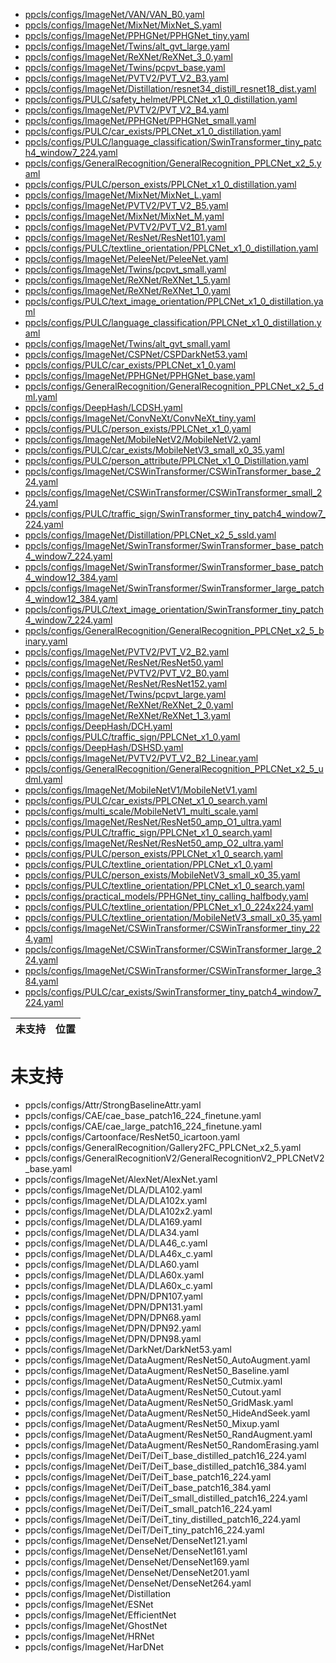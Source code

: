 - [ppcls/configs/ImageNet/VAN/VAN_B0.yaml](https://github.com/PaddlePaddle/PaddleClas/blob/27b3591b36f5def1f8a385f9fadfbcd2e4741431/ppcls/configs/ImageNet/VAN/VAN_B0.yaml#L17)
- [ppcls/configs/ImageNet/MixNet/MixNet_S.yaml](https://github.com/PaddlePaddle/PaddleClas/blob/27b3591b36f5def1f8a385f9fadfbcd2e4741431/ppcls/configs/ImageNet/MixNet/MixNet_S.yaml#L17)
- [ppcls/configs/ImageNet/PPHGNet/PPHGNet_tiny.yaml](https://github.com/PaddlePaddle/PaddleClas/blob/27b3591b36f5def1f8a385f9fadfbcd2e4741431/ppcls/configs/ImageNet/PPHGNet/PPHGNet_tiny.yaml#L17)
- [ppcls/configs/ImageNet/Twins/alt_gvt_large.yaml](https://github.com/PaddlePaddle/PaddleClas/blob/27b3591b36f5def1f8a385f9fadfbcd2e4741431/ppcls/configs/ImageNet/Twins/alt_gvt_large.yaml#L17)
- [ppcls/configs/ImageNet/ReXNet/ReXNet_3_0.yaml](https://github.com/PaddlePaddle/PaddleClas/blob/27b3591b36f5def1f8a385f9fadfbcd2e4741431/ppcls/configs/ImageNet/ReXNet/ReXNet_3_0.yaml#L17)
- [ppcls/configs/ImageNet/Twins/pcpvt_base.yaml](https://github.com/PaddlePaddle/PaddleClas/blob/27b3591b36f5def1f8a385f9fadfbcd2e4741431/ppcls/configs/ImageNet/Twins/pcpvt_base.yaml#L17)
- [ppcls/configs/ImageNet/PVTV2/PVT_V2_B3.yaml](https://github.com/PaddlePaddle/PaddleClas/blob/27b3591b36f5def1f8a385f9fadfbcd2e4741431/ppcls/configs/ImageNet/PVTV2/PVT_V2_B3.yaml#L17)
- [ppcls/configs/ImageNet/Distillation/resnet34_distill_resnet18_dist.yaml](https://github.com/PaddlePaddle/PaddleClas/blob/27b3591b36f5def1f8a385f9fadfbcd2e4741431/ppcls/configs/ImageNet/Distillation/resnet34_distill_resnet18_dist.yaml#L16)
- [ppcls/configs/PULC/safety_helmet/PPLCNet_x1_0_distillation.yaml](https://github.com/PaddlePaddle/PaddleClas/blob/27b3591b36f5def1f8a385f9fadfbcd2e4741431/ppcls/configs/PULC/safety_helmet/PPLCNet_x1_0_distillation.yaml#L18)
- [ppcls/configs/ImageNet/PVTV2/PVT_V2_B4.yaml](https://github.com/PaddlePaddle/PaddleClas/blob/27b3591b36f5def1f8a385f9fadfbcd2e4741431/ppcls/configs/ImageNet/PVTV2/PVT_V2_B4.yaml#L17)
- [ppcls/configs/ImageNet/PPHGNet/PPHGNet_small.yaml](https://github.com/PaddlePaddle/PaddleClas/blob/27b3591b36f5def1f8a385f9fadfbcd2e4741431/ppcls/configs/ImageNet/PPHGNet/PPHGNet_small.yaml#L17)
- [ppcls/configs/PULC/car_exists/PPLCNet_x1_0_distillation.yaml](https://github.com/PaddlePaddle/PaddleClas/blob/27b3591b36f5def1f8a385f9fadfbcd2e4741431/ppcls/configs/PULC/car_exists/PPLCNet_x1_0_distillation.yaml#L18)
- [ppcls/configs/PULC/language_classification/SwinTransformer_tiny_patch4_window7_224.yaml](https://github.com/PaddlePaddle/PaddleClas/blob/27b3591b36f5def1f8a385f9fadfbcd2e4741431/ppcls/configs/PULC/language_classification/SwinTransformer_tiny_patch4_window7_224.yaml#L17)
- [ppcls/configs/GeneralRecognition/GeneralRecognition_PPLCNet_x2_5.yaml](https://github.com/PaddlePaddle/PaddleClas/blob/27b3591b36f5def1f8a385f9fadfbcd2e4741431/ppcls/configs/GeneralRecognition/GeneralRecognition_PPLCNet_x2_5.yaml#L18)
- [ppcls/configs/PULC/person_exists/PPLCNet_x1_0_distillation.yaml](https://github.com/PaddlePaddle/PaddleClas/blob/27b3591b36f5def1f8a385f9fadfbcd2e4741431/ppcls/configs/PULC/person_exists/PPLCNet_x1_0_distillation.yaml#L18)
- [ppcls/configs/ImageNet/MixNet/MixNet_L.yaml](https://github.com/PaddlePaddle/PaddleClas/blob/27b3591b36f5def1f8a385f9fadfbcd2e4741431/ppcls/configs/ImageNet/MixNet/MixNet_L.yaml#L17)
- [ppcls/configs/ImageNet/PVTV2/PVT_V2_B5.yaml](https://github.com/PaddlePaddle/PaddleClas/blob/27b3591b36f5def1f8a385f9fadfbcd2e4741431/ppcls/configs/ImageNet/PVTV2/PVT_V2_B5.yaml#L17)
- [ppcls/configs/ImageNet/MixNet/MixNet_M.yaml](https://github.com/PaddlePaddle/PaddleClas/blob/27b3591b36f5def1f8a385f9fadfbcd2e4741431/ppcls/configs/ImageNet/MixNet/MixNet_M.yaml#L17)
- [ppcls/configs/ImageNet/PVTV2/PVT_V2_B1.yaml](https://github.com/PaddlePaddle/PaddleClas/blob/27b3591b36f5def1f8a385f9fadfbcd2e4741431/ppcls/configs/ImageNet/PVTV2/PVT_V2_B1.yaml#L17)
- [ppcls/configs/ImageNet/ResNet/ResNet101.yaml](https://github.com/PaddlePaddle/PaddleClas/blob/27b3591b36f5def1f8a385f9fadfbcd2e4741431/ppcls/configs/ImageNet/ResNet/ResNet101.yaml#L17)
- [ppcls/configs/PULC/textline_orientation/PPLCNet_x1_0_distillation.yaml](https://github.com/PaddlePaddle/PaddleClas/blob/27b3591b36f5def1f8a385f9fadfbcd2e4741431/ppcls/configs/PULC/textline_orientation/PPLCNet_x1_0_distillation.yaml#L18)
- [ppcls/configs/ImageNet/PeleeNet/PeleeNet.yaml](https://github.com/PaddlePaddle/PaddleClas/blob/27b3591b36f5def1f8a385f9fadfbcd2e4741431/ppcls/configs/ImageNet/PeleeNet/PeleeNet.yaml#L17)
- [ppcls/configs/ImageNet/Twins/pcpvt_small.yaml](https://github.com/PaddlePaddle/PaddleClas/blob/27b3591b36f5def1f8a385f9fadfbcd2e4741431/ppcls/configs/ImageNet/Twins/pcpvt_small.yaml#L17)
- [ppcls/configs/ImageNet/ReXNet/ReXNet_1_5.yaml](https://github.com/PaddlePaddle/PaddleClas/blob/27b3591b36f5def1f8a385f9fadfbcd2e4741431/ppcls/configs/ImageNet/ReXNet/ReXNet_1_5.yaml#L17)
- [ppcls/configs/ImageNet/ReXNet/ReXNet_1_0.yaml](https://github.com/PaddlePaddle/PaddleClas/blob/27b3591b36f5def1f8a385f9fadfbcd2e4741431/ppcls/configs/ImageNet/ReXNet/ReXNet_1_0.yaml#L17)
- [ppcls/configs/PULC/text_image_orientation/PPLCNet_x1_0_distillation.yaml](https://github.com/PaddlePaddle/PaddleClas/blob/27b3591b36f5def1f8a385f9fadfbcd2e4741431/ppcls/configs/PULC/text_image_orientation/PPLCNet_x1_0_distillation.yaml#L17)
- [ppcls/configs/PULC/language_classification/PPLCNet_x1_0_distillation.yaml](https://github.com/PaddlePaddle/PaddleClas/blob/27b3591b36f5def1f8a385f9fadfbcd2e4741431/ppcls/configs/PULC/language_classification/PPLCNet_x1_0_distillation.yaml#L17)
- [ppcls/configs/ImageNet/Twins/alt_gvt_small.yaml](https://github.com/PaddlePaddle/PaddleClas/blob/27b3591b36f5def1f8a385f9fadfbcd2e4741431/ppcls/configs/ImageNet/Twins/alt_gvt_small.yaml#L17)
- [ppcls/configs/ImageNet/CSPNet/CSPDarkNet53.yaml](https://github.com/PaddlePaddle/PaddleClas/blob/27b3591b36f5def1f8a385f9fadfbcd2e4741431/ppcls/configs/ImageNet/CSPNet/CSPDarkNet53.yaml#L17)
- [ppcls/configs/PULC/car_exists/PPLCNet_x1_0.yaml](https://github.com/PaddlePaddle/PaddleClas/blob/27b3591b36f5def1f8a385f9fadfbcd2e4741431/ppcls/configs/PULC/car_exists/PPLCNet_x1_0.yaml#L18)
- [ppcls/configs/ImageNet/PPHGNet/PPHGNet_base.yaml](https://github.com/PaddlePaddle/PaddleClas/blob/27b3591b36f5def1f8a385f9fadfbcd2e4741431/ppcls/configs/ImageNet/PPHGNet/PPHGNet_base.yaml#L17)
- [ppcls/configs/GeneralRecognition/GeneralRecognition_PPLCNet_x2_5_dml.yaml](https://github.com/PaddlePaddle/PaddleClas/blob/27b3591b36f5def1f8a385f9fadfbcd2e4741431/ppcls/configs/GeneralRecognition/GeneralRecognition_PPLCNet_x2_5_dml.yaml#L18)
- [ppcls/configs/DeepHash/LCDSH.yaml](https://github.com/PaddlePaddle/PaddleClas/blob/27b3591b36f5def1f8a385f9fadfbcd2e4741431/ppcls/configs/DeepHash/LCDSH.yaml#L18)
- [ppcls/configs/ImageNet/ConvNeXt/ConvNeXt_tiny.yaml](https://github.com/PaddlePaddle/PaddleClas/blob/27b3591b36f5def1f8a385f9fadfbcd2e4741431/ppcls/configs/ImageNet/ConvNeXt/ConvNeXt_tiny.yaml#L17)
- [ppcls/configs/PULC/person_exists/PPLCNet_x1_0.yaml](https://github.com/PaddlePaddle/PaddleClas/blob/27b3591b36f5def1f8a385f9fadfbcd2e4741431/ppcls/configs/PULC/person_exists/PPLCNet_x1_0.yaml#L18)
- [ppcls/configs/ImageNet/MobileNetV2/MobileNetV2.yaml](https://github.com/PaddlePaddle/PaddleClas/blob/27b3591b36f5def1f8a385f9fadfbcd2e4741431/ppcls/configs/ImageNet/MobileNetV2/MobileNetV2.yaml#L17)
- [ppcls/configs/PULC/car_exists/MobileNetV3_small_x0_35.yaml](https://github.com/PaddlePaddle/PaddleClas/blob/27b3591b36f5def1f8a385f9fadfbcd2e4741431/ppcls/configs/PULC/car_exists/MobileNetV3_small_x0_35.yaml#L18)
- [ppcls/configs/PULC/person_attribute/PPLCNet_x1_0_Distillation.yaml](https://github.com/PaddlePaddle/PaddleClas/blob/27b3591b36f5def1f8a385f9fadfbcd2e4741431/ppcls/configs/PULC/person_attribute/PPLCNet_x1_0_Distillation.yaml#L18)
- [ppcls/configs/ImageNet/CSWinTransformer/CSWinTransformer_base_224.yaml](https://github.com/PaddlePaddle/PaddleClas/blob/27b3591b36f5def1f8a385f9fadfbcd2e4741431/ppcls/configs/ImageNet/CSWinTransformer/CSWinTransformer_base_224.yaml#L18)
- [ppcls/configs/ImageNet/CSWinTransformer/CSWinTransformer_small_224.yaml](https://github.com/PaddlePaddle/PaddleClas/blob/27b3591b36f5def1f8a385f9fadfbcd2e4741431/ppcls/configs/ImageNet/CSWinTransformer/CSWinTransformer_small_224.yaml#L18)
- [ppcls/configs/PULC/traffic_sign/SwinTransformer_tiny_patch4_window7_224.yaml](https://github.com/PaddlePaddle/PaddleClas/blob/27b3591b36f5def1f8a385f9fadfbcd2e4741431/ppcls/configs/PULC/traffic_sign/SwinTransformer_tiny_patch4_window7_224.yaml#L18)
- [ppcls/configs/ImageNet/Distillation/PPLCNet_x2_5_ssld.yaml](https://github.com/PaddlePaddle/PaddleClas/blob/27b3591b36f5def1f8a385f9fadfbcd2e4741431/ppcls/configs/ImageNet/Distillation/PPLCNet_x2_5_ssld.yaml#L16)
- [ppcls/configs/ImageNet/SwinTransformer/SwinTransformer_base_patch4_window7_224.yaml](https://github.com/PaddlePaddle/PaddleClas/blob/27b3591b36f5def1f8a385f9fadfbcd2e4741431/ppcls/configs/ImageNet/SwinTransformer/SwinTransformer_base_patch4_window7_224.yaml#L17)
- [ppcls/configs/ImageNet/SwinTransformer/SwinTransformer_base_patch4_window12_384.yaml](https://github.com/PaddlePaddle/PaddleClas/blob/27b3591b36f5def1f8a385f9fadfbcd2e4741431/ppcls/configs/ImageNet/SwinTransformer/SwinTransformer_base_patch4_window12_384.yaml#L17)
- [ppcls/configs/ImageNet/SwinTransformer/SwinTransformer_large_patch4_window12_384.yaml](https://github.com/PaddlePaddle/PaddleClas/blob/27b3591b36f5def1f8a385f9fadfbcd2e4741431/ppcls/configs/ImageNet/SwinTransformer/SwinTransformer_large_patch4_window12_384.yaml#L17)
- [ppcls/configs/PULC/text_image_orientation/SwinTransformer_tiny_patch4_window7_224.yaml](https://github.com/PaddlePaddle/PaddleClas/blob/27b3591b36f5def1f8a385f9fadfbcd2e4741431/ppcls/configs/PULC/text_image_orientation/SwinTransformer_tiny_patch4_window7_224.yaml#L17)
- [ppcls/configs/GeneralRecognition/GeneralRecognition_PPLCNet_x2_5_binary.yaml](https://github.com/PaddlePaddle/PaddleClas/blob/27b3591b36f5def1f8a385f9fadfbcd2e4741431/ppcls/configs/GeneralRecognition/GeneralRecognition_PPLCNet_x2_5_binary.yaml#L18)
- [ppcls/configs/ImageNet/PVTV2/PVT_V2_B2.yaml](https://github.com/PaddlePaddle/PaddleClas/blob/27b3591b36f5def1f8a385f9fadfbcd2e4741431/ppcls/configs/ImageNet/PVTV2/PVT_V2_B2.yaml#L17)
- [ppcls/configs/ImageNet/ResNet/ResNet50.yaml](https://github.com/PaddlePaddle/PaddleClas/blob/27b3591b36f5def1f8a385f9fadfbcd2e4741431/ppcls/configs/ImageNet/ResNet/ResNet50.yaml#L17)
- [ppcls/configs/ImageNet/PVTV2/PVT_V2_B0.yaml](https://github.com/PaddlePaddle/PaddleClas/blob/27b3591b36f5def1f8a385f9fadfbcd2e4741431/ppcls/configs/ImageNet/PVTV2/PVT_V2_B0.yaml#L17)
- [ppcls/configs/ImageNet/ResNet/ResNet152.yaml](https://github.com/PaddlePaddle/PaddleClas/blob/27b3591b36f5def1f8a385f9fadfbcd2e4741431/ppcls/configs/ImageNet/ResNet/ResNet152.yaml#L17)
- [ppcls/configs/ImageNet/Twins/pcpvt_large.yaml](https://github.com/PaddlePaddle/PaddleClas/blob/27b3591b36f5def1f8a385f9fadfbcd2e4741431/ppcls/configs/ImageNet/Twins/pcpvt_large.yaml#L17)
- [ppcls/configs/ImageNet/ReXNet/ReXNet_2_0.yaml](https://github.com/PaddlePaddle/PaddleClas/blob/27b3591b36f5def1f8a385f9fadfbcd2e4741431/ppcls/configs/ImageNet/ReXNet/ReXNet_2_0.yaml#L17)
- [ppcls/configs/ImageNet/ReXNet/ReXNet_1_3.yaml](https://github.com/PaddlePaddle/PaddleClas/blob/27b3591b36f5def1f8a385f9fadfbcd2e4741431/ppcls/configs/ImageNet/ReXNet/ReXNet_1_3.yaml#L17)
- [ppcls/configs/DeepHash/DCH.yaml](https://github.com/PaddlePaddle/PaddleClas/blob/27b3591b36f5def1f8a385f9fadfbcd2e4741431/ppcls/configs/DeepHash/DCH.yaml#L18)
- [ppcls/configs/PULC/traffic_sign/PPLCNet_x1_0.yaml](https://github.com/PaddlePaddle/PaddleClas/blob/27b3591b36f5def1f8a385f9fadfbcd2e4741431/ppcls/configs/PULC/traffic_sign/PPLCNet_x1_0.yaml#L18)
- [ppcls/configs/DeepHash/DSHSD.yaml](https://github.com/PaddlePaddle/PaddleClas/blob/27b3591b36f5def1f8a385f9fadfbcd2e4741431/ppcls/configs/DeepHash/DSHSD.yaml#L18)
- [ppcls/configs/ImageNet/PVTV2/PVT_V2_B2_Linear.yaml](https://github.com/PaddlePaddle/PaddleClas/blob/27b3591b36f5def1f8a385f9fadfbcd2e4741431/ppcls/configs/ImageNet/PVTV2/PVT_V2_B2_Linear.yaml#L17)
- [ppcls/configs/GeneralRecognition/GeneralRecognition_PPLCNet_x2_5_udml.yaml](https://github.com/PaddlePaddle/PaddleClas/blob/27b3591b36f5def1f8a385f9fadfbcd2e4741431/ppcls/configs/GeneralRecognition/GeneralRecognition_PPLCNet_x2_5_udml.yaml#L18)
- [ppcls/configs/ImageNet/MobileNetV1/MobileNetV1.yaml](https://github.com/PaddlePaddle/PaddleClas/blob/27b3591b36f5def1f8a385f9fadfbcd2e4741431/ppcls/configs/ImageNet/MobileNetV1/MobileNetV1.yaml#L17)
- [ppcls/configs/PULC/car_exists/PPLCNet_x1_0_search.yaml](https://github.com/PaddlePaddle/PaddleClas/blob/27b3591b36f5def1f8a385f9fadfbcd2e4741431/ppcls/configs/PULC/car_exists/PPLCNet_x1_0_search.yaml#L18)
- [ppcls/configs/multi_scale/MobileNetV1_multi_scale.yaml](https://github.com/PaddlePaddle/PaddleClas/blob/27b3591b36f5def1f8a385f9fadfbcd2e4741431/ppcls/configs/multi_scale/MobileNetV1_multi_scale.yaml#L17)
- [ppcls/configs/ImageNet/ResNet/ResNet50_amp_O1_ultra.yaml](https://github.com/PaddlePaddle/PaddleClas/blob/27b3591b36f5def1f8a385f9fadfbcd2e4741431/ppcls/configs/ImageNet/ResNet/ResNet50_amp_O1_ultra.yaml#L18)
- [ppcls/configs/PULC/traffic_sign/PPLCNet_x1_0_search.yaml](https://github.com/PaddlePaddle/PaddleClas/blob/27b3591b36f5def1f8a385f9fadfbcd2e4741431/ppcls/configs/PULC/traffic_sign/PPLCNet_x1_0_search.yaml#L18)
- [ppcls/configs/ImageNet/ResNet/ResNet50_amp_O2_ultra.yaml](https://github.com/PaddlePaddle/PaddleClas/blob/27b3591b36f5def1f8a385f9fadfbcd2e4741431/ppcls/configs/ImageNet/ResNet/ResNet50_amp_O2_ultra.yaml#L18)
- [ppcls/configs/PULC/person_exists/PPLCNet_x1_0_search.yaml](https://github.com/PaddlePaddle/PaddleClas/blob/27b3591b36f5def1f8a385f9fadfbcd2e4741431/ppcls/configs/PULC/person_exists/PPLCNet_x1_0_search.yaml#L18)
- [ppcls/configs/PULC/textline_orientation/PPLCNet_x1_0.yaml](https://github.com/PaddlePaddle/PaddleClas/blob/27b3591b36f5def1f8a385f9fadfbcd2e4741431/ppcls/configs/PULC/textline_orientation/PPLCNet_x1_0.yaml#L18)
- [ppcls/configs/PULC/person_exists/MobileNetV3_small_x0_35.yaml](https://github.com/PaddlePaddle/PaddleClas/blob/27b3591b36f5def1f8a385f9fadfbcd2e4741431/ppcls/configs/PULC/person_exists/MobileNetV3_small_x0_35.yaml#L18)
- [ppcls/configs/PULC/textline_orientation/PPLCNet_x1_0_search.yaml](https://github.com/PaddlePaddle/PaddleClas/blob/27b3591b36f5def1f8a385f9fadfbcd2e4741431/ppcls/configs/PULC/textline_orientation/PPLCNet_x1_0_search.yaml#L18)
- [ppcls/configs/practical_models/PPHGNet_tiny_calling_halfbody.yaml](https://github.com/PaddlePaddle/PaddleClas/blob/27b3591b36f5def1f8a385f9fadfbcd2e4741431/ppcls/configs/practical_models/PPHGNet_tiny_calling_halfbody.yaml#L17)
- [ppcls/configs/PULC/textline_orientation/PPLCNet_x1_0_224x224.yaml](https://github.com/PaddlePaddle/PaddleClas/blob/27b3591b36f5def1f8a385f9fadfbcd2e4741431/ppcls/configs/PULC/textline_orientation/PPLCNet_x1_0_224x224.yaml#L18)
- [ppcls/configs/PULC/textline_orientation/MobileNetV3_small_x0_35.yaml](https://github.com/PaddlePaddle/PaddleClas/blob/27b3591b36f5def1f8a385f9fadfbcd2e4741431/ppcls/configs/PULC/textline_orientation/MobileNetV3_small_x0_35.yaml#L18)
- [ppcls/configs/ImageNet/CSWinTransformer/CSWinTransformer_tiny_224.yaml](https://github.com/PaddlePaddle/PaddleClas/blob/27b3591b36f5def1f8a385f9fadfbcd2e4741431/ppcls/configs/ImageNet/CSWinTransformer/CSWinTransformer_tiny_224.yaml#L18)
- [ppcls/configs/ImageNet/CSWinTransformer/CSWinTransformer_large_224.yaml](https://github.com/PaddlePaddle/PaddleClas/blob/27b3591b36f5def1f8a385f9fadfbcd2e4741431/ppcls/configs/ImageNet/CSWinTransformer/CSWinTransformer_large_224.yaml#L18)
- [ppcls/configs/ImageNet/CSWinTransformer/CSWinTransformer_large_384.yaml](https://github.com/PaddlePaddle/PaddleClas/blob/27b3591b36f5def1f8a385f9fadfbcd2e4741431/ppcls/configs/ImageNet/CSWinTransformer/CSWinTransformer_large_384.yaml#L18)
- [ppcls/configs/PULC/car_exists/SwinTransformer_tiny_patch4_window7_224.yaml](https://github.com/PaddlePaddle/PaddleClas/blob/27b3591b36f5def1f8a385f9fadfbcd2e4741431/ppcls/configs/PULC/car_exists/SwinTransformer_tiny_patch4_window7_224.yaml#L18)

|未支持|位置 |
|-|-|
# 未支持
- ppcls/configs/Attr/StrongBaselineAttr.yaml
- ppcls/configs/CAE/cae_base_patch16_224_finetune.yaml
- ppcls/configs/CAE/cae_large_patch16_224_finetune.yaml
- ppcls/configs/Cartoonface/ResNet50_icartoon.yaml
- ppcls/configs/GeneralRecognition/Gallery2FC_PPLCNet_x2_5.yaml
- ppcls/configs/GeneralRecognitionV2/GeneralRecognitionV2_PPLCNetV2_base.yaml
- ppcls/configs/ImageNet/AlexNet/AlexNet.yaml
- ppcls/configs/ImageNet/DLA/DLA102.yaml
- ppcls/configs/ImageNet/DLA/DLA102x.yaml
- ppcls/configs/ImageNet/DLA/DLA102x2.yaml
- ppcls/configs/ImageNet/DLA/DLA169.yaml
- ppcls/configs/ImageNet/DLA/DLA34.yaml
- ppcls/configs/ImageNet/DLA/DLA46_c.yaml
- ppcls/configs/ImageNet/DLA/DLA46x_c.yaml
- ppcls/configs/ImageNet/DLA/DLA60.yaml
- ppcls/configs/ImageNet/DLA/DLA60x.yaml
- ppcls/configs/ImageNet/DLA/DLA60x_c.yaml
- ppcls/configs/ImageNet/DPN/DPN107.yaml
- ppcls/configs/ImageNet/DPN/DPN131.yaml
- ppcls/configs/ImageNet/DPN/DPN68.yaml
- ppcls/configs/ImageNet/DPN/DPN92.yaml
- ppcls/configs/ImageNet/DPN/DPN98.yaml
- ppcls/configs/ImageNet/DarkNet/DarkNet53.yaml
- ppcls/configs/ImageNet/DataAugment/ResNet50_AutoAugment.yaml
- ppcls/configs/ImageNet/DataAugment/ResNet50_Baseline.yaml
- ppcls/configs/ImageNet/DataAugment/ResNet50_Cutmix.yaml 
- ppcls/configs/ImageNet/DataAugment/ResNet50_Cutout.yaml
- ppcls/configs/ImageNet/DataAugment/ResNet50_GridMask.yaml
- ppcls/configs/ImageNet/DataAugment/ResNet50_HideAndSeek.yaml
- ppcls/configs/ImageNet/DataAugment/ResNet50_Mixup.yaml
- ppcls/configs/ImageNet/DataAugment/ResNet50_RandAugment.yaml
- ppcls/configs/ImageNet/DataAugment/ResNet50_RandomErasing.yaml
- ppcls/configs/ImageNet/DeiT/DeiT_base_distilled_patch16_224.yaml
- ppcls/configs/ImageNet/DeiT/DeiT_base_distilled_patch16_384.yaml
- ppcls/configs/ImageNet/DeiT/DeiT_base_patch16_224.yaml
- ppcls/configs/ImageNet/DeiT/DeiT_base_patch16_384.yaml
- ppcls/configs/ImageNet/DeiT/DeiT_small_distilled_patch16_224.yaml
- ppcls/configs/ImageNet/DeiT/DeiT_small_patch16_224.yaml
- ppcls/configs/ImageNet/DeiT/DeiT_tiny_distilled_patch16_224.yaml
- ppcls/configs/ImageNet/DeiT/DeiT_tiny_patch16_224.yaml
- ppcls/configs/ImageNet/DenseNet/DenseNet121.yaml
- ppcls/configs/ImageNet/DenseNet/DenseNet161.yaml
- ppcls/configs/ImageNet/DenseNet/DenseNet169.yaml
- ppcls/configs/ImageNet/DenseNet/DenseNet201.yaml
- ppcls/configs/ImageNet/DenseNet/DenseNet264.yaml
- ppcls/configs/ImageNet/Distillation
- ppcls/configs/ImageNet/ESNet
- ppcls/configs/ImageNet/EfficientNet
- ppcls/configs/ImageNet/GhostNet
- ppcls/configs/ImageNet/HRNet
- ppcls/configs/ImageNet/HarDNet

